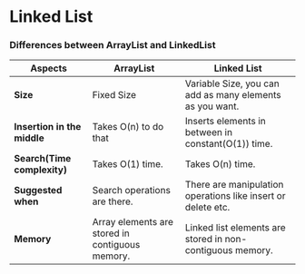 # Linked List

### Differences between ArrayList and LinkedList


|Aspects                    |ArrayList                                            | Linked List                                                  |
----------------------------|-----------------------------------------------------|--------------------------------------------------------------|
| **Size**                  | Fixed Size                                          | Variable Size, you can add as many elements as you want. |
|**Insertion in the middle**| Takes O(n) to do that                               | Inserts elements in between in constant(O(1)) time.          |
|**Search(Time complexity)**| Takes O(1) time.                                    | Takes O(n) time.                                             |
| **Suggested when**        | Search operations are there.                        | There are manipulation operations like insert or delete etc. |
| **Memory**                | Array elements are stored in contiguous memory.     | Linked list elements are stored in non-contiguous memory.    |



